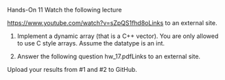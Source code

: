 Hands-On 11
Watch the following lecture

https://www.youtube.com/watch?v=sZpQS1fhd8oLinks to an external site.


 

1. Implement a dynamic array (that is a C++ vector). You are only allowed to use C style arrays. Assume the datatype is an int.

2. Answer the following question hw_17.pdfLinks to an external site.

 

Upload your results from #1 and #2 to GitHub.

 
